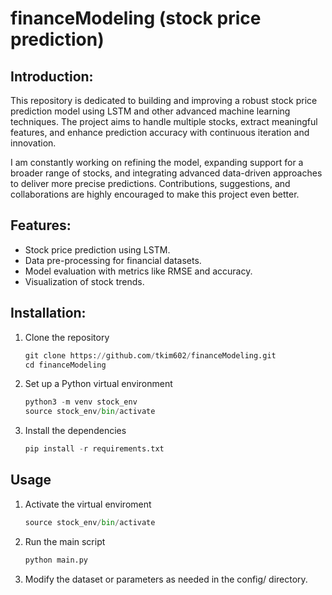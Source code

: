 # financeModeling (stock price prediction) 

## Introduction:
This repository is dedicated to building and improving a robust stock price prediction model using LSTM and other advanced machine learning techniques. The project aims to handle multiple stocks, extract meaningful features, and enhance prediction accuracy with continuous iteration and innovation.

I am constantly working on refining the model, expanding support for a broader range of stocks, and integrating advanced data-driven approaches to deliver more precise predictions. Contributions, suggestions, and collaborations are highly encouraged to make this project even better.

## Features: 
- Stock price prediction using LSTM.
- Data pre-processing for financial datasets.
- Model evaluation with metrics like RMSE and accuracy.
- Visualization of stock trends.

## Installation:
1. Clone the repository
   ```python
   git clone https://github.com/tkim602/financeModeling.git
   cd financeModeling
   ```
2. Set up a Python virtual environment
   ```python
   python3 -m venv stock_env
   source stock_env/bin/activate
   ```
3. Install the dependencies
   ```python
   pip install -r requirements.txt
   ```
## Usage
1. Activate the virtual enviroment
   ```python
   source stock_env/bin/activate
   ```
2. Run the main script
   ```python
   python main.py
   ```
3. Modify the dataset or parameters as needed in the config/ directory.





